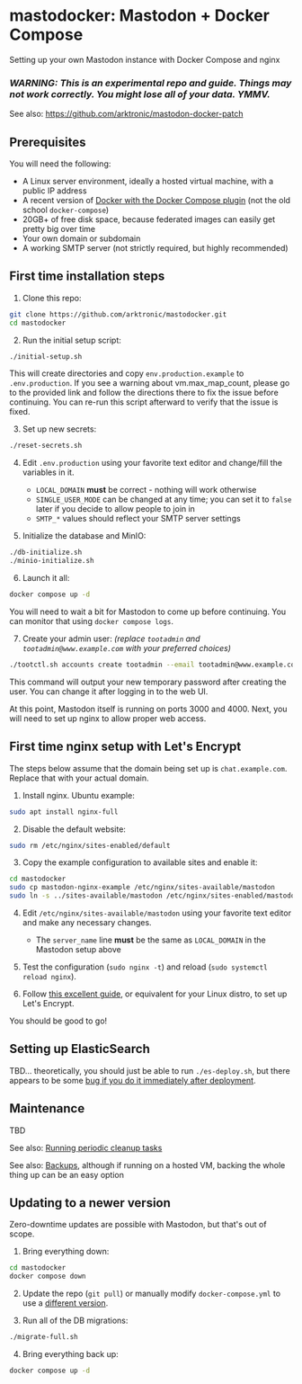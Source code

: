 # mastodocker: Mastodon + Docker Compose

Setting up your own Mastodon instance with Docker Compose and nginx

### _WARNING: This is an experimental repo and guide. Things may not work correctly. You might lose all of your data. YMMV._

See also: https://github.com/arktronic/mastodon-docker-patch

## Prerequisites

You will need the following:

- A Linux server environment, ideally a hosted virtual machine, with a public IP address
- A recent version of [Docker with the Docker Compose plugin](https://docs.docker.com/engine/install/ubuntu/) (not the old school `docker-compose`)
- 20GB+ of free disk space, because federated images can easily get pretty big over time
- Your own domain or subdomain
- A working SMTP server (not strictly required, but highly recommended)

## First time installation steps

1. Clone this repo:
```bash
git clone https://github.com/arktronic/mastodocker.git
cd mastodocker
```

2. Run the initial setup script:
```bash
./initial-setup.sh
```
This will create directories and copy `env.production.example` to `.env.production`. If you see a warning about vm.max_map_count, please go to the provided link and follow the directions there to fix the issue before continuing. You can re-run this script afterward to verify that the issue is fixed.

3. Set up new secrets:
```bash
./reset-secrets.sh
```

4. Edit `.env.production` using your favorite text editor and change/fill the variables in it.
    - `LOCAL_DOMAIN` **must** be correct - nothing will work otherwise
    - `SINGLE_USER_MODE` can be changed at any time; you can set it to `false` later if you decide to allow people to join in
    - `SMTP_*` values should reflect your SMTP server settings

5. Initialize the database and MinIO:
```bash
./db-initialize.sh
./minio-initialize.sh
```

6. Launch it all:
```bash
docker compose up -d
```
You will need to wait a bit for Mastodon to come up before continuing. You can monitor that using `docker compose logs`.

7. Create your admin user: _(replace `tootadmin` and `tootadmin@www.example.com` with your preferred choices)_
```bash
./tootctl.sh accounts create tootadmin --email tootadmin@www.example.com --confirmed --role Owner
```
This command will output your new temporary password after creating the user. You can change it after logging in to the web UI.

At this point, Mastodon itself is running on ports 3000 and 4000. Next, you will need to set up nginx to allow proper web access.

## First time nginx setup with Let's Encrypt

The steps below assume that the domain being set up is `chat.example.com`. Replace that with your actual domain.

1. Install nginx. Ubuntu example:
```bash
sudo apt install nginx-full
```

2. Disable the default website:
```bash
sudo rm /etc/nginx/sites-enabled/default
```

3. Copy the example configuration to available sites and enable it:
```bash
cd mastodocker
sudo cp mastodon-nginx-example /etc/nginx/sites-available/mastodon
sudo ln -s ../sites-available/mastodon /etc/nginx/sites-enabled/mastodon
```

4. Edit `/etc/nginx/sites-available/mastodon` using your favorite text editor and make any necessary changes.
    - The `server_name` line **must** be the same as `LOCAL_DOMAIN` in the Mastodon setup above

5. Test the configuration (`sudo nginx -t`) and reload (`sudo systemctl reload nginx`).

6. Follow [this excellent guide](https://www.digitalocean.com/community/tutorials/how-to-secure-nginx-with-let-s-encrypt-on-ubuntu-22-04), or equivalent for your Linux distro, to set up Let's Encrypt.

You should be good to go!

## Setting up ElasticSearch

TBD... theoretically, you should just be able to run `./es-deploy.sh`, but there appears to be some [bug if you do it immediately after deployment](https://github.com/mastodon/mastodon/issues/18625).

## Maintenance

TBD

See also: [Running periodic cleanup tasks](https://docs.joinmastodon.org/admin/setup/#cleanup)

See also: [Backups](https://docs.joinmastodon.org/admin/backups/), although if running on a hosted VM, backing the whole thing up can be an easy option

## Updating to a newer version

Zero-downtime updates are possible with Mastodon, but that's out of scope.

1. Bring everything down:
```bash
cd mastodocker
docker compose down
```

2. Update the repo (`git pull`) or manually modify `docker-compose.yml` to use a [different version](https://hub.docker.com/r/tootsuite/mastodon/tags).

3. Run all of the DB migrations:
```bash
./migrate-full.sh
```

4. Bring everything back up:
```bash
docker compose up -d
```
